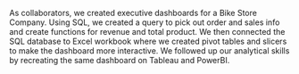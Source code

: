 As collaborators, we created executive dashboards for a Bike Store Company. Using SQL, we created a query to pick out order and sales info and create functions for revenue and total product. We then connected the SQL database to
Excel workbook where we created pivot tables and slicers to make the dashboard more interactive. We followed up our analytical skills by recreating the same dashboard on Tableau and PowerBI.
